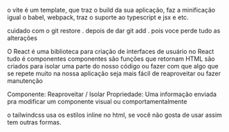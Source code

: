 o vite é um template,
que traz o build da sua aplicação,
faz a minificação igual o babel, webpack,
traz o suporte ao typescript e jsx e etc.

cuidado com o git restore . depois de dar git add . pois voce perde tudo as alterações

O React é uma biblioteca para criação de interfaces de usuário
no React tudo é componentes
componentes são funções que retornam HTML
são criados para isolar uma parte do nosso código
ou fazer com que algo que se repete muito na nossa aplicação 
seja mais fácil de reaproveitar ou fazer manutenção

Componente: Reaproveitar / Isolar
Propriedade: Uma informação enviada pra modificar um componente visual ou comportamentalmente

o tailwindcss usa os estilos inline no html, se você não gosta de usar assim tem outras formas.